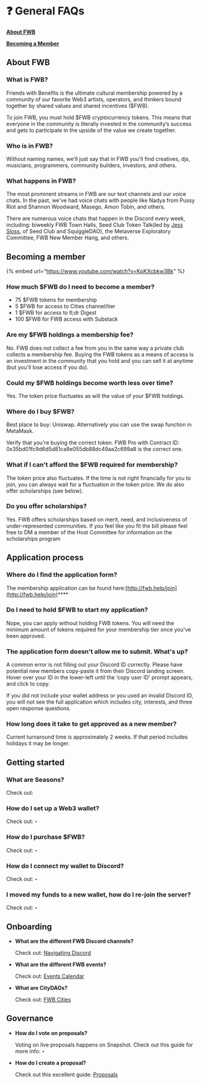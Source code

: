 # ❓ General FAQs

[**About FWB**](general-faqs.md#about-fwb)

[**Becoming a Member**](general-faqs.md#becoming-a-member)

## About FWB

### What is FWB?

Friends with Benefits is the ultimate cultural membership powered by a community of our favorite Web3 artists, operators, and thinkers bound together by shared values and shared incentives ($FWB).

To join FWB, you must hold $FWB cryptocurrency tokens. This means that everyone in the community is literally invested in the community’s success and gets to participate in the upside of the value we create together.

### Who is in FWB?

Without naming names, we'll just say that in FWB you'll find creatives, djs, musicians, programmers, community builders, investors, and others.

### What happens in FWB?

The most prominent streams in FWB are our text channels and our voice chats. In the past, we've had voice chats with people like Nadya from Pussy Riot and Shannon Woodward, Masego, Amon Tobin, and others.

There are numerous voice chats that happen in the Discord every week, including: biweekly FWB Town Halls, Seed Club Token Talk(led by [Jess Sloss](https://twitter.com/thattallguy), of Seed Club and SquiggleDAO), the Metaverse Exploratory Committee, FWB New Member Hang, and others.

## Becoming a member

{% embed url="https://www.youtube.com/watch?v=KpKXcbkw3Bk" %}

### **How much $FWB do I need to become a member?**

* 75 $FWB tokens for membership
* 5 $FWB for access to Cities channel/tier
* 1 $FWB for access to tl;dr Digest
* 100 $FWB for FWB access with Substack

### **Are my $FWB holdings a membership fee?**

No. FWB does not collect a fee from you in the same way a private club collects a membership fee. Buying the FWB tokens as a means of access is an investment in the community that you hold and you can sell it at anytime (but you'll lose access if you do).

### **Could my $FWB holdings become worth less over time?**

Yes. The token price fluctuates as will the value of your $FWB holdings.

### **Where do I buy $FWB?**

Best place to buy: Uniswap. Alternatively you can use the swap function in MetaMask.

Verify that you're buying the correct token. FWB Pro with Contract ID: 0x35bd01fc9d6d5d81ca9e055db88dc49aa2c699a8 is the correct one.

### **What if I can't afford the $FWB required for membership?**

The token price also fluctuates. If the time is not right financially for you to join, you can always wait for a fluctuation in the token price. We do also offer scholarships (see below).

### **Do you offer scholarships?**

Yes. FWB offers scholarships based on merit, need, and inclusiveness of under-represented communities. If you feel like you fit the bill please feel free to DM a member of the Host Committee for information on the scholarships program

## Application process

### **Where do I find the application form?**

The membership application can be found here:[http://fwb.help/join](http://fwb.help/join)****

### **Do I need to hold $FWB to start my application?**

Nope, you can apply without holding FWB tokens. You will need the minimum amount of tokens required for your membership tier once you've been approved.

### **The application form doesn't allow me to submit. What's up?**

A common error is not filling out your Discord ID correctly. Please have potential new members copy-paste it from their Discord landing screen. Hover over your ID in the lower-left until the ‘copy user ID’ prompt appears, and click to copy.

If you did not include your wallet address or you used an invalid Discord ID, you will not see the full application which includes city, interests, and three open response questions.

### **How long does it take to get approved as a new member?**

Current turnaround time is approximately 2 weeks. If that period includes holidays it may be longer.

## **Getting started**

### **What are Seasons?**

Check out:&#x20;

### **How do I set up a Web3 wallet?**

Check out: ‣

### **How do I purchase $FWB?**

Check out: ‣

### **How do I connect my wallet to Discord?**

Check out: ‣

### **I moved my funds to a new wallet, how do I re-join the server?**

Check out: ‣

## **Onboarding**

*   **What are the different FWB Discord channels?**

    Check out: [Navigating Discord](https://www.notion.so/Navigating-Discord-cf3b878dd2e64749a736eae6ee6a73f8)
*   **What are the different FWB events?**

    Check out: [Events Calendar](https://www.notion.so/Events-Calendar-5460b8ae393c4dffac2ddeae160262bf)
*   **What are CityDAOs?**

    Check out: [FWB Cities](https://www.notion.so/FWB-Cities-8584a6a3864e49c09a3889bbf34458cd)

## **Governance**

*   **How do I vote on proposals?**

    Voting on live proposals happens on Snapshot. Check out this guide for more info: ‣
*   **How do I create a proposal?**

    Check out this excellent guide: [Proposals](https://www.notion.so/Proposals-0e23e5bea312403890bbca7c23109f91)
